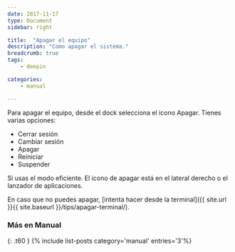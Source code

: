 ```yaml
---
date: 2017-11-17
type: Document
sidebar: right

title:  "Apagar el equipo"
description: "Como apagar el sistema."
breadcrumb: true
tags:
    - deepin

categories:
    - manual

---
```

Para apagar el equipo, desde el dock selecciona el icono Apagar. Tienes varias opciones:

- Cerrar sesión
- Cambiar sesión
- Apagar
- Reiniciar
- Suspender

Si usas el modo eficiente. El icono de apagar está en el lateral derecho o el lanzador de aplicaciones.

En caso que no puedes apagar, [intenta hacer desde la terminal]({{ site.url }}{{ site.baseurl }}/tips/apagar-terminal/).

### Más en Manual
{: .t60 }
{% include list-posts category='manual' entries='3'%}

